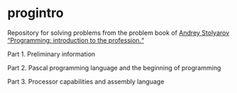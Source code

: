 # progintro
Repository for solving problems from the problem book of [Andrey Stolyarov](http://stolyarov.info) [“Programming: introduction to the profession.“](http://www.stolyarov.info/static/pdf/progintro_taskbook.pdf)

Part 1. Preliminary information

Part 2. Pascal programming language and the beginning of programming

Part 3. Processor capabilities and assembly language
